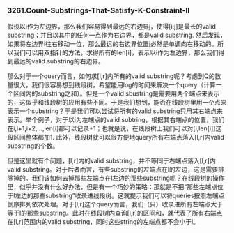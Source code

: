 ### 3261.Count-Substrings-That-Satisfy-K-Constraint-II

假设以i作为左边界，那么我们容易得到最远的右边界j，使得[i:j]是最长的valid substring；并且以其中的任何一点作为右边界，都是valid substring. 然后发现，如果将左边界i往右移动一位，那么最远的右边界位置j必然是单调向右移动的。所以我们可以用双指针的方法，求得所有的len[i]，表示以i作为左边界，那么我们得到最远的valid substring的右边界。

那么对于一个query而言，如何求[l,r]内所有的valid substring呢？考虑到Q的数量很大，我们很容易想到线段树，希望能用log的时间来解决一个query（计算一个区间内的substring之和）。但是一个valid sbustring是需要用两个端点来表示的，这似乎和线段树的应用有些不同。于是我们想到，能否在线段树里用一个点来表示一个substring？于是我们可以尝试将所有的valid substring只用其右端点来表示。举个例子，对于以i为左端点的valid subtring，根据其右端点的位置，我们在i,i+1,i+2,...,len[i]都可以记录+1；也就是说，在线段树上我们可以对[i,len[i]]这段区间整体都加1. 此外，线段树就可以很方便地query所有右端点落入[l,r]内valid substring的个数。

但是这里就有个问题，[l,r]内的valid substring，并不等同于右端点落入[l,r]内valid substring。对于后者而言，有些substring的左端点在l的左边，这是需要排除掉的。我们该如何去掉那些左端点在l左边的那些substring呢？在线段树的操作里，似乎并没有什么好办法，但是有一个巧妙的策略：那就是不把“那些左端点位于l左边的那些substring”收录进线段树。这就提示我们可以将queries按照左端点倒序排列依次处理。对于[l,r]这个query而言，我们（只）收录进所有左端点大于等于l的那些substring。此时在线段树内查询[l,r]的区间和，就代表了所有右端点在[l,r]范围内的valid substring，同时这些string的左端点都不会小于l。
